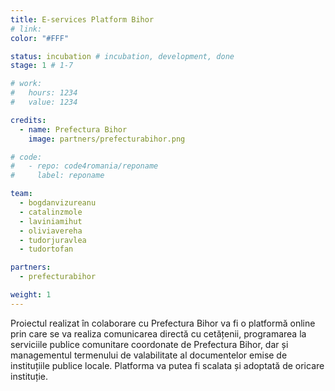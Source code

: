 ```yaml
---
title: E-services Platform Bihor
# link:
color: "#FFF"

status: incubation # incubation, development, done
stage: 1 # 1-7

# work:
#   hours: 1234
#   value: 1234

credits:
  - name: Prefectura Bihor
    image: partners/prefecturabihor.png

# code:
#   - repo: code4romania/reponame
#     label: reponame

team:
  - bogdanvizureanu
  - catalinzmole
  - laviniamihut
  - oliviavereha
  - tudorjuravlea
  - tudortofan

partners:
  - prefecturabihor

weight: 1
---
```

Proiectul realizat în colaborare cu Prefectura Bihor va fi o platformă online prin care se va realiza comunicarea directă cu cetățenii, programarea la serviciile publice comunitare coordonate de Prefectura Bihor, dar și managementul termenului de valabilitate al documentelor emise de instituțiile publice locale. Platforma va putea fi scalata și adoptată de oricare instituție.
